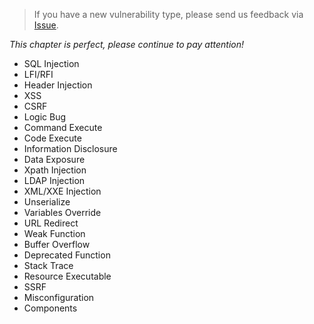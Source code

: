 > If you have a new vulnerability type, please send us feedback via [Issue](https://github.com/wufeifei/cobra/issues/new).

_This chapter is perfect, please continue to pay attention!_

- SQL Injection
- LFI/RFI
- Header Injection
- XSS
- CSRF
- Logic Bug
- Command Execute
- Code Execute
- Information Disclosure
- Data Exposure
- Xpath Injection
- LDAP Injection
- XML/XXE Injection
- Unserialize
- Variables Override
- URL Redirect
- Weak Function
- Buffer Overflow
- Deprecated Function
- Stack Trace
- Resource Executable
- SSRF
- Misconfiguration
- Components